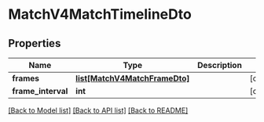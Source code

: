# MatchV4MatchTimelineDto

## Properties
Name | Type | Description | Notes
------------ | ------------- | ------------- | -------------
**frames** | [**list[MatchV4MatchFrameDto]**](MatchV4MatchFrameDto.md) |  | [optional] 
**frame_interval** | **int** |  | [optional] 

[[Back to Model list]](../README.md#documentation-for-models) [[Back to API list]](../README.md#documentation-for-api-endpoints) [[Back to README]](../README.md)


